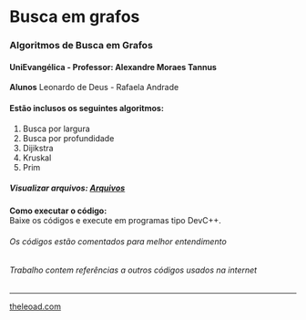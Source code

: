 # Busca em grafos

### Algoritmos de Busca em Grafos

#### UniEvangélica - Professor: Alexandre Moraes Tannus

**Alunos** Leonardo de Deus - Rafaela Andrade

#### Estão inclusos os seguintes algoritmos:  

1. Busca por largura  
2. Busca por profundidade
3. Dijikstra
4. Kruskal
5. Prim  

##### Visualizar arquivos: [Arquivos](https://github.com/theleoad/busca-grafos?files=1)

**Como executar o código:**  
Baixe os códigos e execute em programas tipo DevC++.


###### Os códigos estão comentados para melhor entendimento  
###### Trabalho contem referências a outros códigos usados na internet    


---

[theleoad.com](http://theleoad.com)
